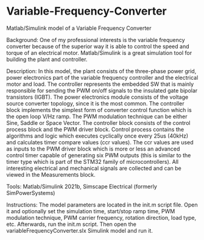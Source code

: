 # Variable-Frequency-Converter
Matlab/Simulink model of a Variable Frequency Converter

Background:
One of my professional interests is the variable frequency converter because 
of the superior way it is able to control the speed and torque of an electrical motor.
Matlab/Simulink is a great simulation tool for building the plant and controller.

Description:
In this model, the plant consists of the three-phase power grid, power electronics part
of the variable frequency controller and the electrical motor and load. The controller
represents the embedded SW that is mainly responsible for sending the PWM on/off signals
to the insulated gate bipolar transistors (IGBT). The power electronics module consists
of the voltage source converter topology, since it is the most common. The controller
block implements the simplest form of converter control function which is the open loop
V/Hz ramp. The PWM modulation technique can be either Sine, Saddle or Space Vector.
The controller block consists of the control process block and the PWM driver block.
Control process contains the algorithms and logic which executes cyclically once every
25us (40kHz) and calculates timer compare values (ccr values). The ccr values are used
as inputs to the PWM driver block which is more or less an advanced control timer capable
of generating six PWM outputs (this is similar to the timer type which is part of the
STM32 family of microcontrollers). All interesting electrical and mechanical signals are
collected and can be viewed in the Measurements block.

Tools:
Matlab/Simulink 2021b, Simscape Electrical (formerly SimPowerSystems)

Instructions:
The model parameters are located in the init.m script file. Open it and optionally set
the simulation time, start/stop ramp time, PWM modulation technique, PWM carrier frequency,
rotation direction, load type, etc. Afterwards, run the init.m script. Then open the 
variableFrequencyConverter.slx Simulink model and run it.
